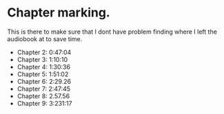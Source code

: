 # Chapter marking.

This is there to make sure that I dont have problem finding where I left the audiobook at to save time.

- Chapter 2: 0:47:04
- Chapter 3: 1:10:10
- Chapter 4: 1:30:36
- Chapter 5: 1:51:02
- Chapter 6: 2:29.26
- Chapter 7: 2:47:45
- Chapter 8: 2.57.56
- Chapter 9: 3:231:17